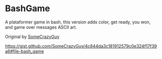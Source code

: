 # BashGame

A plataformer game in bash, this version adds color, get ready, you won, and game over messages ASCII art.

Original by [SomeCrazyGuy](https://gist.github.com/SomeCrazyGuy) 

https://gist.github.com/SomeCrazyGuy/4c844da3c181912579c0e324f17f39a6#file-bash_game
